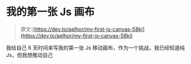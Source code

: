 # 我的第一张 Js 画布

> 原文:[https://dev.to/aelhor/my-first-js-canvas-58kj](https://dev.to/aelhor/my-first-js-canvas-58kj)

我给自己 6 天时间来写我的第一张 Js 移动画布，作为一个挑战，我已经知道纯 Js，但我想推动自己
